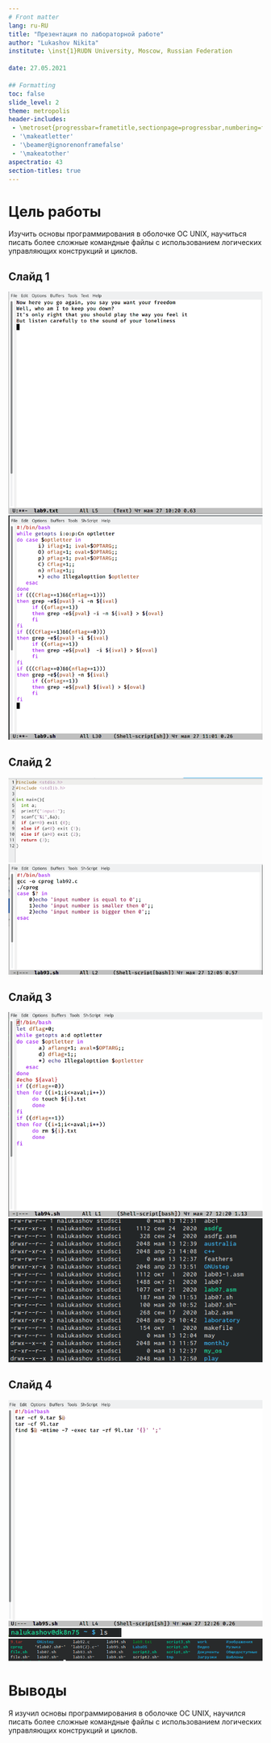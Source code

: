 ```yaml
---
# Front matter
lang: ru-RU
title: "Презентация по лабораторной работе"
author: "Lukashov Nikita"
institute: \inst{1}RUDN University, Moscow, Russian Federation
	
date: 27.05.2021

## Formatting
toc: false
slide_level: 2
theme: metropolis
header-includes: 
 - \metroset{progressbar=frametitle,sectionpage=progressbar,numbering=fraction}
 - '\makeatletter'
 - '\beamer@ignorenonframefalse'
 - '\makeatother'
aspectratio: 43
section-titles: true
---
```



# Цель работы

Изучить основы программирования в оболочке ОС UNIX, научиться писать более сложные командные файлы с использованием логических управляющих конструкций и циклов. 



## Слайд 1

 ![](image/lab12.0.png)
 ![](image/lab12.1.png)

## Слайд 2
 ![](image/lab12.4.png)
 ![](image/lab12.5.png)


## Слайд 3
 ![](image/lab12.7.png)
 ![](image/1.png)


## Слайд 4
 ![](image/lab12.10.png)
 ![](image/5.png)
![](image/6.png)


# Выводы

 Я изучил основы программирования в оболочке ОС UNIX, научился писать более сложные командные файлы с использованием логических управляющих конструкций и циклов. 

